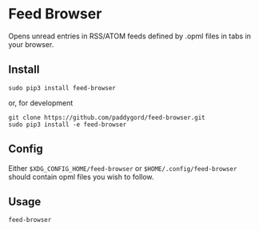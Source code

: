 # Feed Browser

Opens unread entries in RSS/ATOM feeds defined by .opml files in tabs in your browser.

## Install

```sudo pip3 install feed-browser```

or, for development
```
git clone https://github.com/paddygord/feed-browser.git
sudo pip3 install -e feed-browser
```

## Config

Either `$XDG_CONFIG_HOME/feed-browser` or `$HOME/.config/feed-browser` should contain opml files you wish to follow.

## Usage

```feed-browser```
